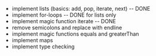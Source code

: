 - implement lists (basics: add, pop, iterate, next) -- DONE
- implement for-loops -- DONE for lists only
- implement magic function iterate -- DONE
- remove semicolons and replace with endline
- implement magic functions equals and greaterThan
- implement maps
- implement type checking
